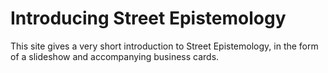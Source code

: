 # Introducing Street Epistemology

This site gives a very short introduction to Street Epistemology, in the
form of a slideshow and accompanying business cards.

